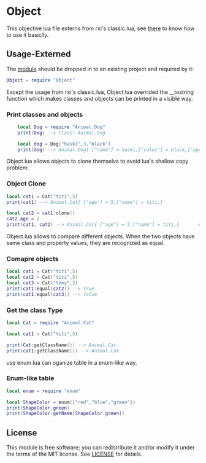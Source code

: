 # Object

This objective lua file externs from rxi's classic.lua, see [there](https://github.com/rxi/classic) to know how to use it basiclly.


## Usage-Externed

The [module](Object.lua) should be dropped in to an existing project and
required by it:

```lua
Object = require "Object"
```

Except the usage from rxi's classic.lua, Object.lua overrided the __tostring function which makes classes and objects can be printed in a visible way.

### Print classes and objects
```lua
    local Dog = require "Animal.Dog"
    print(Dog) --> Class: Animal.Dog

    local dog = Dog("haski",3,"black")
    print(dog) --> Animal.Dog{ ["name"] = haski,["color"] = black,["age"] = 3,} 
```

Object.lua allows objects to clone themselvs to avoid lua's shallow copy problem.

### Object Clone
```lua
local cat1 = Cat("titi",5)
print(cat1) --> Animal.Cat{ ["age"] = 5,["name"] = titi,} 

local cat2 = cat1:clone()
cat2.age = 2
print(cat1, cat2) --> Animal.Cat{ ["age"] = 5,["name"] = titi,}       Animal.Cat{ ["age"] = 2,["name"] = titi,}
```
Object.lua allows to compare different objects. When the two objects have same class and property values, they are recognized as equal.

### Comapre objects
```lua
local cat1 = Cat("titi",5)
local cat2 = Cat("titi",5)
local cat3 = Cat("tomy",2)
print(cat1:equal(cat2)) --> true
print(cat1:equal(cat3)) --> false
```

### Get the class Type
```lua
local Cat = require "Animal.Cat"

local cat1 = Cat("titi",5)

print(Cat:getClassName()) --> Animal.Cat
print(cat1:getClassName()) --> Animal.Cat

```

use enum.lua can oganize table in a enum-like way.

### Enum-like table
```lua
local enum = require "enum"

local ShapeColor = enum({"red","blue","green"})
print(ShapeColor.green)
print(ShapeColor.getName[ShapeColor.green])
```


## License

This module is free software; you can redistribute it and/or modify it under
the terms of the MIT license. See [LICENSE](LICENSE) for details.

